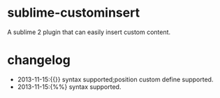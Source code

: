 sublime-custominsert
====================

A sublime 2 plugin that can easily insert custom content.

changelog
===========
 - 2013-11-15:{{}} syntax supported;position custom define supported.
 - 2013-11-15:{%%} syntax supported.

